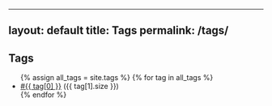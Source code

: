 
---
layout: default
title: Tags
permalink: /tags/
---
<h2>Tags</h2>
<ul>
{% assign all_tags = site.tags %}
{% for tag in all_tags %}
  <li><a href="{{ '/tag/' | append: tag[0] | relative_url }}">#{{ tag[0] }}</a> ({{ tag[1].size }})</li>
{% endfor %}
</ul>
